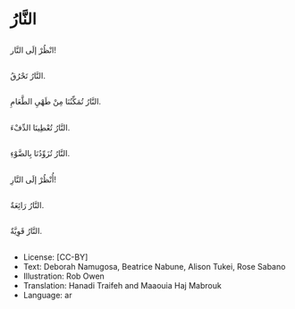 # النَّارُ

##
انْظُرْ إلَى النَّار!

##
النَّارُ تَحْرُقُ.

##
النَّارُ تُمَكِّنُنَا مِنْ طَهْيِ الطَّعَامِ.

##
النَّارُ تُعْطِينَا الدِّفْءَ.

##
النَّارُ تُزَوِّدُنَا بِالضَّوْءِ.

##
أُنْظُرْ إلَى النَّارِ!

##
النَّارُ رَائِعَةٌ.

##
النَّارُ قَوِيَّةٌ.

##
* License: [CC-BY]
* Text: Deborah Namugosa, Beatrice Nabune, Alison Tukei, Rose Sabano
* Illustration: Rob Owen
* Translation: Hanadi Traifeh and Maaouia Haj Mabrouk
* Language: ar
